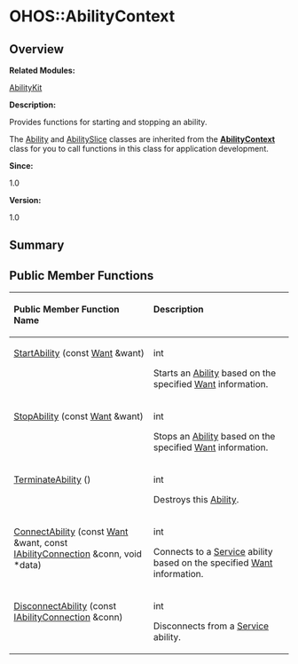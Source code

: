 # OHOS::AbilityContext<a name="ZH-CN_TOPIC_0000001054879544"></a>

## **Overview**<a name="section98713746093532"></a>

**Related Modules:**

[AbilityKit](AbilityKit.md)

**Description:**

Provides functions for starting and stopping an ability. 

The  [Ability](OHOS-Ability.md)  and  [AbilitySlice](OHOS-AbilitySlice.md)  classes are inherited from the  **[AbilityContext](OHOS-AbilityContext.md)**  class for you to call functions in this class for application development.

**Since:**

1.0

**Version:**

1.0

## **Summary**<a name="section1965639043093532"></a>

## Public Member Functions<a name="pub-methods"></a>

<a name="table2140727025093532"></a>
<table><thead align="left"><tr id="row1951624956093532"><th class="cellrowborder" valign="top" width="50%" id="mcps1.1.3.1.1"><p id="p2047882633093532"><a name="p2047882633093532"></a><a name="p2047882633093532"></a>Public Member Function Name</p>
</th>
<th class="cellrowborder" valign="top" width="50%" id="mcps1.1.3.1.2"><p id="p1766728167093532"><a name="p1766728167093532"></a><a name="p1766728167093532"></a>Description</p>
</th>
</tr>
</thead>
<tbody><tr id="row539783697093532"><td class="cellrowborder" valign="top" width="50%" headers="mcps1.1.3.1.1 "><p id="p1699247331093532"><a name="p1699247331093532"></a><a name="p1699247331093532"></a><a href="AbilityKit.md#gab11d708d5eaa1eca54828fa88625681a">StartAbility</a> (const <a href="Want.md">Want</a> &amp;want)</p>
</td>
<td class="cellrowborder" valign="top" width="50%" headers="mcps1.1.3.1.2 "><p id="p1167527852093532"><a name="p1167527852093532"></a><a name="p1167527852093532"></a>int&nbsp;</p>
<p id="p1397772020093532"><a name="p1397772020093532"></a><a name="p1397772020093532"></a>Starts an <a href="OHOS-Ability.md">Ability</a> based on the specified <a href="Want.md">Want</a> information. </p>
</td>
</tr>
<tr id="row22741312093532"><td class="cellrowborder" valign="top" width="50%" headers="mcps1.1.3.1.1 "><p id="p1509873809093532"><a name="p1509873809093532"></a><a name="p1509873809093532"></a><a href="AbilityKit.md#gadc670d5f6df0d485ee3062b70b3ffe99">StopAbility</a> (const <a href="Want.md">Want</a> &amp;want)</p>
</td>
<td class="cellrowborder" valign="top" width="50%" headers="mcps1.1.3.1.2 "><p id="p1869656781093532"><a name="p1869656781093532"></a><a name="p1869656781093532"></a>int&nbsp;</p>
<p id="p1973588908093532"><a name="p1973588908093532"></a><a name="p1973588908093532"></a>Stops an <a href="OHOS-Ability.md">Ability</a> based on the specified <a href="Want.md">Want</a> information. </p>
</td>
</tr>
<tr id="row467580899093532"><td class="cellrowborder" valign="top" width="50%" headers="mcps1.1.3.1.1 "><p id="p1368693110093532"><a name="p1368693110093532"></a><a name="p1368693110093532"></a><a href="AbilityKit.md#gac4a36f03c60fcbeca3b47192ccab1d24">TerminateAbility</a> ()</p>
</td>
<td class="cellrowborder" valign="top" width="50%" headers="mcps1.1.3.1.2 "><p id="p1636616406093532"><a name="p1636616406093532"></a><a name="p1636616406093532"></a>int&nbsp;</p>
<p id="p1227956947093532"><a name="p1227956947093532"></a><a name="p1227956947093532"></a>Destroys this <a href="OHOS-Ability.md">Ability</a>. </p>
</td>
</tr>
<tr id="row1310567668093532"><td class="cellrowborder" valign="top" width="50%" headers="mcps1.1.3.1.1 "><p id="p151092082093532"><a name="p151092082093532"></a><a name="p151092082093532"></a><a href="AbilityKit.md#ga4da460ac085a8da1c665f317fcde2ba1">ConnectAbility</a> (const <a href="Want.md">Want</a> &amp;want, const <a href="IAbilityConnection.md">IAbilityConnection</a> &amp;conn, void *data)</p>
</td>
<td class="cellrowborder" valign="top" width="50%" headers="mcps1.1.3.1.2 "><p id="p552703846093532"><a name="p552703846093532"></a><a name="p552703846093532"></a>int&nbsp;</p>
<p id="p241097262093532"><a name="p241097262093532"></a><a name="p241097262093532"></a>Connects to a <a href="Service.md">Service</a> ability based on the specified <a href="Want.md">Want</a> information. </p>
</td>
</tr>
<tr id="row1350989020093532"><td class="cellrowborder" valign="top" width="50%" headers="mcps1.1.3.1.1 "><p id="p2124436470093532"><a name="p2124436470093532"></a><a name="p2124436470093532"></a><a href="AbilityKit.md#ga1d9023597a9889dbb4015565a10f3470">DisconnectAbility</a> (const <a href="IAbilityConnection.md">IAbilityConnection</a> &amp;conn)</p>
</td>
<td class="cellrowborder" valign="top" width="50%" headers="mcps1.1.3.1.2 "><p id="p1905236657093532"><a name="p1905236657093532"></a><a name="p1905236657093532"></a>int&nbsp;</p>
<p id="p1797129850093532"><a name="p1797129850093532"></a><a name="p1797129850093532"></a>Disconnects from a <a href="Service.md">Service</a> ability. </p>
</td>
</tr>
</tbody>
</table>

